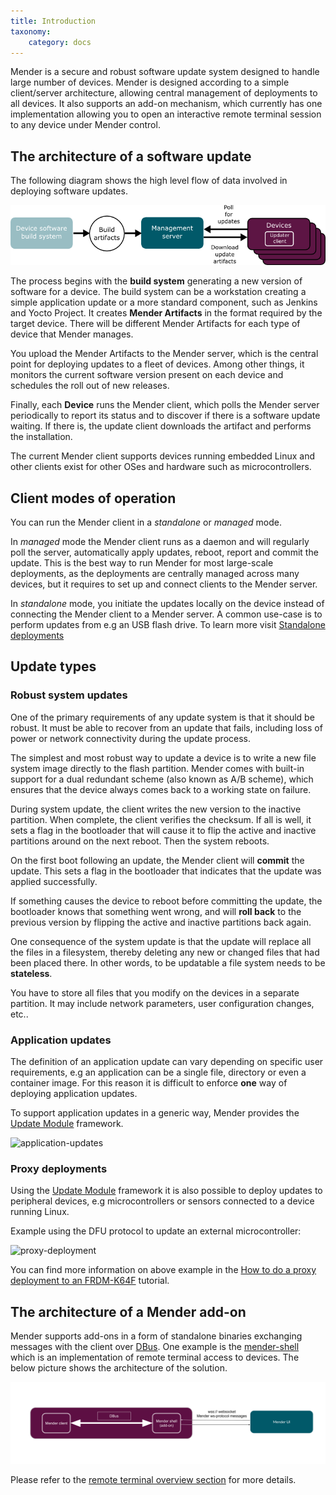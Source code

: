 ```yaml
---
title: Introduction
taxonomy:
    category: docs
---
```


Mender is a secure and robust software update system designed to handle
large number of devices. Mender is designed according to a simple client/server
architecture, allowing central management of deployments to all devices.
It also supports an add-on mechanism, which currently has one implementation
allowing you to open an interactive remote terminal session to any device
under Mender control.

## The architecture of a software update

The following diagram shows the high level flow of data involved in deploying
software updates.

![updater-components](updater-components.png)

The process begins with the **build system** generating a new version of
software for a device. The build system can be a workstation creating a simple
application update or a more standard component, such as Jenkins and Yocto
Project. It creates **Mender Artifacts** in the format required by the target
device. There will be different Mender Artifacts for each type of device that
Mender manages.

You upload the Mender Artifacts to the Mender server, which is the central point
for deploying updates to a fleet of devices. Among other things, it monitors the
current software version present on each device and schedules the roll out of
new releases.

Finally, each **Device** runs the Mender client, which polls the Mender server
periodically to report its status and to discover if there is a software update
waiting. If there is, the update client downloads the artifact and performs the
installation.

The current Mender client supports devices running embedded Linux and other
clients exist for other OSes and hardware such as microcontrollers.


## Client modes of operation

You can run the Mender client in a _standalone_ or _managed_ mode.

In _managed_ mode the Mender client runs as a daemon and will regularly poll the
server, automatically apply updates, reboot, report and commit the update. This
is the best way to run Mender for most large-scale deployments, as the
deployments are centrally managed across many devices, but it requires to set up
and connect clients to the Mender server.

In _standalone_ mode, you initiate the updates locally on the device instead of
connecting the Mender client to a Mender server. A common use-case is to perform
updates from e.g an USB flash drive. To learn more visit
[Standalone deployments](../../06.Artifact-creation/06.Standalone-deployment/docs.md)


## Update types

###  Robust system updates

One of the primary requirements of any update system is that it should be robust.
It must be able to recover from an update that fails, including loss of power
or network connectivity during the update process.

The simplest and most robust way to update a device is to write a new file
system image directly to the flash partition. Mender comes with built-in support
for  a dual redundant scheme (also known as A/B scheme), which ensures that the
device always comes back to a working state on failure.

During system update, the client writes the new version to the inactive
partition. When complete, the client verifies the checksum. If all is well, it
sets a flag in the bootloader that will cause it to flip the active and inactive
partitions around on the next reboot. Then the system reboots.

On the first boot following an update, the Mender client will **commit** the
update. This sets a flag in the bootloader that indicates that the update was
applied successfully.

If something causes the device to reboot before committing the update, the
bootloader knows that something went wrong, and will **roll back** to the
previous version by flipping the active and inactive partitions back again.

One consequence of the system update is that the update will replace all the
files in a filesystem, thereby deleting any new or changed files that had been
placed there. In other words, to be updatable a file system needs to be
**stateless**.

You have to store all files that you modify on the devices in a separate
partition. It may include network parameters, user configuration changes, etc..


### Application updates

The definition of an application update can vary depending on specific user
requirements, e.g an application can be a single file, directory or even a
container image. For this reason it is difficult to enforce **one** way of
deploying application updates.

To support application updates in a generic way, Mender provides the [Update Module](../../06.Artifact-creation/08.Create-a-custom-Update-Module/docs.md) framework.

![application-updates](application-updates.png)


### Proxy deployments

Using the [Update Module](../../06.Artifact-creation/08.Create-a-custom-Update-Module/docs.md) framework
it is also possible to deploy updates to peripheral devices, e.g
microcontrollers or sensors connected to a device running Linux.

Example using the DFU protocol to update an external microcontroller:

![proxy-deployment](proxy-deployment.png)

You can find more information on above example in the
[How to do a proxy deployment to an FRDM-K64F](https://hub.mender.io/t/how-to-do-a-proxy-deployment-to-an-frdm-k64f-device-connected-to-a-raspberry-pi-3/1619?target=_blank) tutorial.


## The architecture of a Mender add-on

Mender supports add-ons in a form of standalone binaries exchanging messages
with the client over [DBus](https://dbus.freedesktop.org/doc/api/html/).
One example is the [mender-shell](https://github.com/mendersoftware/mender-shell)
which is an implementation of remote terminal access to devices.
The below picture shows the architecture of the solution.

![addon-architecture](addon-architecture-device.png)

Please refer to the
[remote terminal overview section](../../02.Overview/14.Remote.Terminal/docs.md)
for more details.
